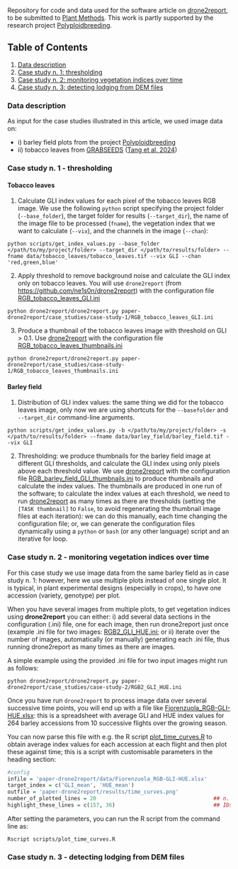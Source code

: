 Repository for code and data used for the software article on [drone2report](https://github.com/ne1s0n/drone2report), to be submitted to [Plant Methods](https://plantmethods.biomedcentral.com/).
This work is partly supported by the research project [Polyploidbreeding](https://polyploidbreeding.ibba.cnr.it/).

## Table of Contents

 1. [Data description](#Data-description)
 2. [Case study n. 1: thresholding](#case-study-n-1---thresholding)
 3. [Case study n. 2: monitoring vegetation indices over time](#case-study-n-2---monitoring-vegetation-indices-over-time)
 4. [Case study n. 3: detecting lodging from DEM files](#case-study-n-3---detecting-lodging-from-DEM-files)

### Data description

As input for the case studies illustrated in this article, we used image data on: 

- i) barley field plots from the project [Polyploidbreeding](https://polyploidbreeding.ibba.cnr.it/)
- ii) tobacco leaves from [GRABSEEDS](https://github.com/tanghaibao/jcvi/wiki/GRABSEEDS) ([Tang et al. 2024](https://plantmethods.biomedcentral.com/articles/10.1186/s13007-024-01268-2))

### Case study n. 1 - thresholding

#### Tobacco leaves

1. Calculate GLI index values for each pixel of the tobacco leaves RGB image. We use the following `python` script specifying the project folder (`--base_folder`), the target folder for results (`--target_dir`), the name of the image file to be processed (`fname`), the vegetation index that we want to calculate (`--vix`), and the channels in the image (`--chan`): 


`python scripts/get_index_values.py --base_folder </path/to/my/project/folder> --target_dir </path/to/results/folder> --fname data/tobacco_leaves/tobacco_leaves.tif --vix GLI --chan 'red,green,blue'`

2. Apply threshold to remove background noise and calculate the GLI index only on tobacco leaves. You will use `drone2report` (from https://github.com/ne1s0n/drone2report) with the configuration file [RGB_tobacco_leaves_GLI.ini](case_studies/case-study-1_thresholding_GLI/RGB_tobacco_leaves_GLI.ini) 

`python drone2report/drone2report.py paper-drone2report/case_studies/case-study-1/RGB_tobacco_leaves_GLI.ini`

3. Produce a thumbnail of the tobacco leaves image with threshold on GLI > 0.1. Use [drone2report](https://github.com/ne1s0n/drone2report) with the configuration file [RGB_tobacco_leaves_thumbnails.ini](case_studies/case-study-1/RGB_tobacco_leaves_thumbnails.ini) 

`python drone2report/drone2report.py paper-drone2report/case_studies/case-study-1/RGB_tobacco_leaves_thumbnails.ini`

#### Barley field

1. Distribution of GLI index values: the same thing we did for the tobacco leaves image, only now we are using shortcuts for the `--basefolder` and `--target_dir` command-line arguments.
   
`python scripts/get_index_values.py -b </path/to/my/project/folder> -s </path/to/results/folder> --fname data/barley_field/barley_field.tif --vix GLI`

2. Thresholding: we produce thumbnails for the barley field image at different GLI thresholds, and calculate the GLI index using only pixels above each threshold value. We use [drone2report](https://github.com/ne1s0n/drone2report) with the configuration file [RGB_barley_field_GLI_thumbnails.ini](case_studies/case-study-1/RGB_barley_field_GLI_thumbnails.ini) to produce thumbnails and calculate the index values. The thumbnails are produced in one run of the software; to calculate the index values at each threshold, we need to run [drone2report](https://github.com/ne1s0n/drone2report) as many times as there are thresholds (setting the `[TASK thumbnail]` to `False`, to avoid regenerating the thumbnail image files at each iteration): we can do this manually, each time changing the configuration file; or, we can generate the configuration files dynamically using a `python` or `bash` (or any other language) script and an iterative for loop. 

### Case study n. 2 - monitoring vegetation indices over time

For this case study we use image data from the same barley field as in case study n. 1: however, here we use multiple plots instead of one single plot.
It is typical, in plant experimental designs (especially in crops), to have one accession (variety, genotype) per plot.

When you have several images from multiple plots, to get vegetation indices using **drone2report** you can either: 
i) add several data sections in the configuration (.ini) file, one for each image, then run drone2report just once (example .ini file for two images: [RGB2_GLI_HUE.ini](case_studies/case-study-2/RGB2_GLI_HUE.ini); 
or ii) iterate over the number of images, automatically (or manually) generating each .ini file, thus running drone2report as many times as there are images.

A simple example using the provided .ini file for two input images might run as follows:

`python drone2report/drone2report.py paper-drone2report/case_studies/case-study-2/RGB2_GLI_HUE.ini`

Once you have run `drone2report` to process image data over several successive time points, you will end up with a file like [Fiorenzuola_RGB-GLI-HUE.xlsx](data/Fiorenzuola_RGB-GLI-HUE.xlsx): this is a spreadsheet with average GLI and HUE index values for 264 barley accessions from 10 successive flights over the growing season.

You can now parse this file with e.g. the R script [plot_time_curves.R](scripts/plot_time_curves.R) to obtain average index values for each accession at each flight and then plot these against time; this is a script with customisable parameters in the heading section:

```r
#config
infile = 'paper-drone2report/data/Fiorenzuola_RGB-GLI-HUE.xlsx'
target_index = c('GLI_mean', 'HUE_mean')
outfile = 'paper-drone2report/results/time_curves.png'
number_of_plotted_lines = 20                                     ## n. of lines to draw
highlight_these_lines = c(157, 36)                               ## IDs of lines to highlight
```

After setting the parameters, you can run the R script from the command line as:

`Rscript scripts/plot_time_curves.R`

### Case study n. 3 - detecting lodging from DEM files
